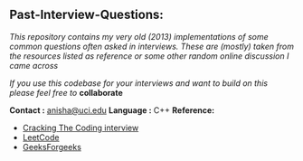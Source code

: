 ## Past-Interview-Questions:
*This repository contains my very old (2013) implementations of some common questions often asked in interviews. These are (mostly) taken from the resources listed as reference or some other random online discussion I came across*

*If you use this codebase for your interviews and want to build on this please feel free to* **collaborate** 

**Contact :** anisha@uci.edu 
**Language :** C++
**Reference:**
* [Cracking The Coding interview](https://www.amazon.com/Cracking-Coding-Interview-Programming-Questions/dp/0984782850)
* [LeetCode](https://leetcode.com/)
* [GeeksForgeeks](https://www.geeksforgeeks.org/)

